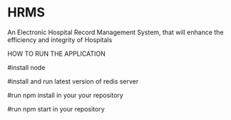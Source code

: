 # HRMS
An Electronic Hospital Record Management System, that will enhance the efficiency and integrity of Hospitals

HOW TO RUN THE APPLICATION

#install node

#install and run latest version of redis server

#run npm install in your your repository

#run npm start in your repository

